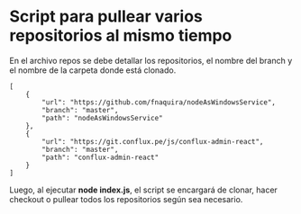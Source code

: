 # Script para pullear varios repositorios al mismo tiempo

En el archivo repos se debe detallar los repositorios, el nombre del branch y el nombre de la carpeta donde está clonado.

```
[
	{
		"url": "https://github.com/fnaquira/nodeAsWindowsService",
		"branch": "master",
		"path": "nodeAsWindowsService"
	},
	{
		"url": "https://git.conflux.pe/js/conflux-admin-react",
		"branch": "master",
		"path": "conflux-admin-react"
	}
]
```

Luego, al ejecutar **node index.js**, el script se encargará de clonar, hacer checkout o pullear todos los repositorios según sea necesario.
